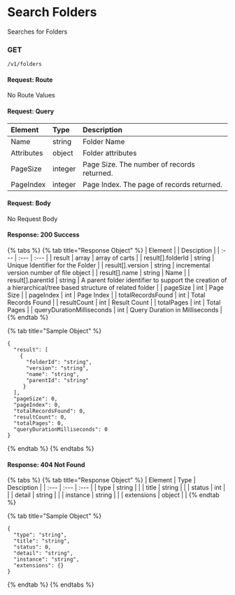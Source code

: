 # Search Folders

Searches for Folders

### **GET**

```text
/v1/folders
```

#### Request: Route

No Route Values

#### Request: Query

| Element | Type | Description |
| :--- | :--- | :--- |
| Name | string | Folder Name |
| Attributes | object | Folder attributes |
| PageSize | integer | Page Size.  The number of records returned. |
| PageIndex | integer | Page Index.  The page of records returned. |

#### Request:  Body

No Request Body

#### Response: 200 Success



{% tabs %}
{% tab title="Response  Object" %}
| Element |  | Desciption |
| :--- | :--- | :--- |
| result | array | array of carts |
| result\[\].folderId | string | Unique Identifier for the Folder |
| result\[\].version | string | incremental version number of file object |
| result\[\].name | string | Name |
| result\[\].parentId | string | A parent folder identifier to support the creation of a hierarchical/tree based structure of related folder |
| pageSize | int | Page Size |
| pageIndex | int | Page Index |
| totalRecordsFound | int | Total Records Found |
| resultCount | int | Result Count |
| totalPages | int | Total Pages |
| queryDurationMilliseconds | int | Query Duration in Milliseconds |
{% endtab %}

{% tab title="Sample Object" %}
```text
{
  "result": [
    {
      "folderId": "string",
      "version": "string",
      "name": "string",
      "parentId": "string"
     }
  ],
  "pageSize": 0,
  "pageIndex": 0,
  "totalRecordsFound": 0,
  "resultCount": 0,
  "totalPages": 0,
  "queryDurationMilliseconds": 0
}
```
{% endtab %}
{% endtabs %}

#### Response: 404 Not Found

{% tabs %}
{% tab title="Response Object" %}
| Element | Type | Desciption |
| :--- | :--- | :--- |
| type | string |  |
| title | string |  |
| status | int |  |
| detail | string |  |
| instance | string |  |
| extensions | object |  |
{% endtab %}

{% tab title="Sample Object" %}
```text
{
  "type": "string",
  "title": "string",
  "status": 0,
  "detail": "string",
  "instance": "string",
  "extensions": {}
}
```
{% endtab %}
{% endtabs %}

#### 

